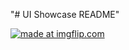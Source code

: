 "# UI Showcase README" 

<a href="https://imgflip.com/gif/34w44w"><img src="https://i.imgflip.com/34w44w.gif" title="made at imgflip.com"/></a>
